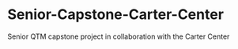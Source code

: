 # Senior-Capstone-Carter-Center
Senior QTM capstone project in collaboration with the Carter Center
